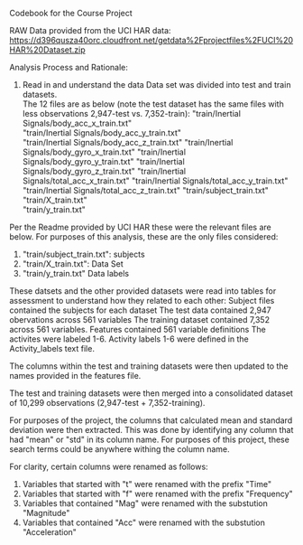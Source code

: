Codebook for the Course Project

RAW Data provided from the UCI HAR data: https://d396qusza40orc.cloudfront.net/getdata%2Fprojectfiles%2FUCI%20HAR%20Dataset.zip


Analysis Process and Rationale:
1. Read in and understand the data
Data set was divided into test and train datasets.  
The 12 files are as below (note the test dataset has the same files with less observations 2,947-test vs. 7,352-train):
 "train/Inertial Signals/body_acc_x_train.txt"  
 "train/Inertial Signals/body_acc_y_train.txt"  
 "train/Inertial Signals/body_acc_z_train.txt" 
 "train/Inertial Signals/body_gyro_x_train.txt" 
 "train/Inertial Signals/body_gyro_y_train.txt" 
 "train/Inertial Signals/body_gyro_z_train.txt"
 "train/Inertial Signals/total_acc_x_train.txt" 
 "train/Inertial Signals/total_acc_y_train.txt" 
 "train/Inertial Signals/total_acc_z_train.txt"
 "train/subject_train.txt"                      
 "train/X_train.txt"                            
 "train/y_train.txt" 

Per the Readme provided by UCI HAR these were the relevant files are below.  For purposes of this analysis, these are the only files considered:
1. "train/subject_train.txt": subjects
2. "train/X_train.txt": Data Set
3. "train/y_train.txt" Data labels

These datsets and the other provided datasets were read into tables for assessment to understand how they related to each other:
Subject files contained the subjects for each dataset
The test data contained 2,947 obervations across 561 variables
The training dataset contained 7,352 across 561 variables. 
Features contained 561 variable definitions
The activites were labeled 1-6.
Activity labels 1-6 were defined in the Activity_labels text file.

The columns within the test and training datasets were then updated to the names provided in the features file.

The test and training datasets were then merged into a consolidated dataset of 10,299 observations (2,947-test + 7,352-training).

For purposes of the project, the columns that calculated mean and standard deviation were then extracted. This was done by identifying
any column that had "mean" or "std" in its column name.  For purposes of this project, these search terms could be anywhere withing 
the column name.

For clarity, certain columns were renamed as follows:
1. Variables that started with "t" were renamed with the prefix "Time"
2. Variables that started with "f" were renamed with the prefix "Frequency"
3. Variables that contained "Mag" were renamed with the substution "Magnitude"
4. Variables that contained "Acc" were renamed with the substution "Acceleration"


